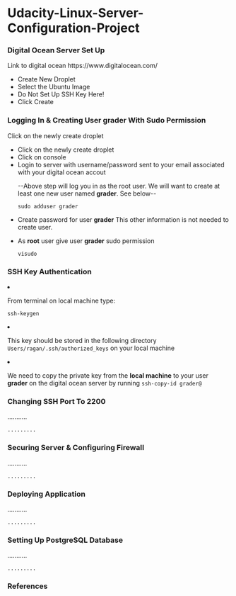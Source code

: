 # Udacity-Linux-Server-Configuration-Project

<h3>Digital Ocean Server Set Up</h3>
<p>Link to digital ocean https://www.digitalocean.com/</p>
<ul>
<li>Create New Droplet</li>
<li>Select the Ubuntu Image</li>
<li>Do Not Set Up SSH Key Here!</li>
<li>Click Create</li>
</ul>


<h3>Logging In & Creating User grader With Sudo Permission</h3>
<p>Click on the newly create droplet</p>
<ul>
<li>Click on the newly create droplet</li>
<li>Click on console</li>
<li>Login to server with username/password sent to your email associated with your digital ocean accout</li>
<p>--Above step will log you in as the root user. We will want to create at least one new user named <b>grader</b>. See below--
<pre>
<code>sudo adduser grader</code>
</pre>
<li><p>Create password for user <b>grader</b> This other information is not needed to create user.</p></li>
  <li><p>As <b>root</b> user give user <b>grader</b> sudo permission <pre><code>visudo</code></pre>
</ul>



<h3>SSH Key Authentication</h3>
<li><p>From terminal on local machine type:</p></li>
<pre>
<code>ssh-keygen</code>
</pre>
<li><p>This key should be stored in the following directory <code>Users/ragan/.ssh/authorized_keys</code> on your local machine</p></li>
<li><p>We need to copy the private key from the <b>local machine</b> to your user <b>grader</b> on the digital ocean server by running <code>ssh-copy-id grader@<your_public_ip_digital_ocean></code></p></li>

<h3>Changing SSH Port To 2200</h3>
<p>........... </p>
<pre>
<code>.........</code>
</pre>


<h3>Securing Server & Configuring Firewall</h3>
<p>........... </p>
<pre>
<code>.........</code>
</pre>


<h3>Deploying Application</h3>
<p>........... </p>
<pre>
<code>.........</code>
</pre>


<h3>Setting Up PostgreSQL Database</h3>
<p>........... </p>
<pre>
<code>.........</code>
</pre>


<h3>References</h3>
